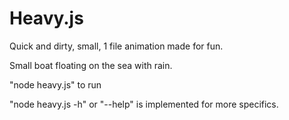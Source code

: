 # Heavy.js

Quick and dirty, small, 1 file animation made for fun.

Small boat floating on the sea with rain.

"node heavy.js" to run

"node heavy.js -h" or "--help" is implemented for more specifics.
